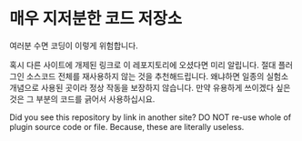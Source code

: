 # 매우 지저분한 코드 저장소

여러분 수면 코딩이 이렇게 위험합니다.

혹시 다른 사이트에 개제된 링크로 이 레포지토리에 오셨다면 미리 알립니다. 절대 플러그인 소스코드 전체를 재사용하지 않는 것을 추천해드립니다.
왜냐하면 일종의 실험소 개념으로 사용된 곳이라 정상 작동을 보장하지 않습니다. 만약 유용하게 쓰이겠다 싶은 것은 그 부분의 코드를 긁어서 사용하십시요.

Did you see this repository by link in another site? DO NOT re-use whole of plugin source code or file. Because, these are literally useless.
